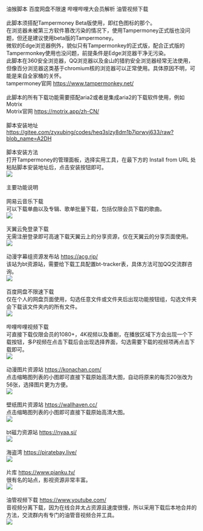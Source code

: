 油猴脚本 百度网盘不限速 哔哩哔哩大会员解析 油管视频下载<br><br>
此脚本须搭配Tampermoney Beta版使用，即红色图标的那个。<br>
在浏览器未被第三方软件篡改污染的情况下，使用Tampermoney正式版也没问题，但还是建议使用beta版的Tampermoney。<br>
微软的Edge浏览器例外，貌似只有Tampermonkey的正式版，配合正式版的Tampermonkey使用也没问题，前提条件是Edge浏览器干净无污染。<br>
此脚本在360安全浏览器，QQ浏览器以及金山的猎豹安全浏览器经常无法使用，但像百分浏览器这类基于chromium核的浏览器可以正常使用。具体原因不明，可能是来自全家桶的关怀。<br>
tampermoney官网 https://www.tampermonkey.net/<br>
<br>
此脚本的所有下载功能需要搭配aria2或者是集成aria2的下载软件使用，例如Motrix<br>
Motrix官网 https://motrix.app/zh-CN/<br>
<br>
脚本安装地址<br>
https://gitee.com/zyxubing/codes/heq3slzy8dm1b7iprwvj633/raw?blob_name=A2DH<br>
<br>
脚本安装方法<br>
打开Tampermoney的管理面板，选择实用工具，在最下方的 Install from URL 处粘贴脚本安装地址后，点击安装按钮即可。<br>
<img src="https://s1.ax1x.com/2020/08/03/adJ9C4.jpg"><br>
<br>
主要功能说明<br>
<br>
网易云音乐下载<br>
可以下载单曲以及专辑、歌单批量下载，包括仅限会员下载的歌曲。<br>
<img src="https://s1.ax1x.com/2020/08/03/adJP29.md.jpg"><br>
<br>
天翼云免登录下载<br>
无需注册登录即可高速下载天翼云上的分享资源，仅在天翼云的分享页面使用。<br>
<img src="https://s1.ax1x.com/2020/08/03/adJC8J.jpg"><br>
<br>
动漫字幕组资源发布站 https://acg.rip/<br>
该站为bt资源站，需要给下载工具配置bt-tracker表，具体方法可加QQ交流群咨询。<br>
<img src="https://s1.ax1x.com/2020/08/03/adJivR.jpg"><br>
<br>
百度网盘不限速下载<br>
仅在个人的网盘页面使用，勾选任意文件或文件夹后出现功能按钮组，勾选文件夹会下载该文件夹内的所有文件。<br>
<img src="https://s1.ax1x.com/2020/08/03/adJS5F.jpg"><br>
<br>
哔哩哔哩视频下载<br>
可直接下载仅限会员的1080+，4K视频以及番剧，在播放区域下方会出现一个下载按钮，多P视频在点击下载后会出现选择界面，勾选需要下载的视频项再点击下载即可。<br>
<img src="https://s1.ax1x.com/2020/08/03/adJkK1.jpg"><br>
<br>
动漫图片资源站 https://konachan.com/<br>
点击缩略图列表的小图即可直接下载原始高清大图，自动将原来的每页20张改为56张，选择图片更为方便。<br>
<img src="https://s1.ax1x.com/2020/08/03/adJZVK.jpg"><br>
<br>
壁纸图片资源站 https://wallhaven.cc/<br>
点击缩略图列表的小图即可直接下载原始高清大图。<br>
<img src="https://s1.ax1x.com/2020/08/03/adJADx.jpg"><br>
<br>
bt磁力资源站 https://nyaa.si/<br>
<img src="https://s1.ax1x.com/2020/08/03/adJeUO.jpg"><br>
<br>
海盗湾 https://piratebay.live/<br>
<img src="https://s1.ax1x.com/2020/08/03/adJEb6.jpg"><br>
<br>
片库 https://www.pianku.tv/<br>
很有名的站点，影视资源非常丰富。<br>
<img src="https://s1.ax1x.com/2020/08/03/adJm5D.jpg"><br>
<br>
油管视频下载 https://www.youtube.com/<br>
音视频分离下载，因为在线合并太占资源且速度很慢，所以采用下载后本地合并的方法，交流群内有专门的油管音视频合并工具。<br>
<img src="https://s1.ax1x.com/2020/08/03/adJuPe.jpg"><br>
